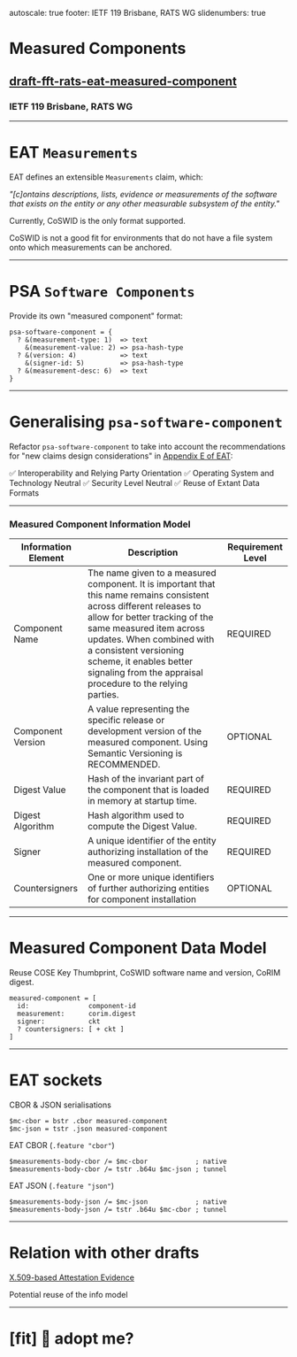 autoscale: true
footer: IETF 119 Brisbane, RATS WG
slidenumbers: true

# Measured Components
## [draft-fft-rats-eat-measured-component](https://datatracker.ietf.org/doc/draft-fft-rats-eat-measured-component)
### IETF 119 Brisbane, RATS WG

---

# EAT `Measurements`

EAT defines an extensible `Measurements` claim, which:

_"[c]ontains descriptions, lists, evidence or measurements of the software that exists on the entity or any other measurable subsystem of the entity."_

Currently, CoSWID is the only format supported.

CoSWID is not a good fit for environments that do not have a file system onto which measurements can be anchored.

---

# PSA `Software Components`

Provide its own "measured component" format:

```
psa-software-component = {
  ? &(measurement-type: 1)  => text
    &(measurement-value: 2) => psa-hash-type
  ? &(version: 4)           => text
    &(signer-id: 5)         => psa-hash-type
  ? &(measurement-desc: 6)  => text
}
```

---

# Generalising `psa-software-component`

Refactor `psa-software-component` to take into account the recommendations for "new claims design considerations" in [Appendix E of EAT](https://www.ietf.org/archive/id/draft-ietf-rats-eat-25.html#appendix-E):

:white_check_mark: Interoperability and Relying Party Orientation
:white_check_mark: Operating System and Technology Neutral
:white_check_mark: Security Level Neutral
:white_check_mark: Reuse of Extant Data Formats

---

### Measured Component Information Model

| Information Element | Description | Requirement Level |
|----|-------------|-------------------|
| Component Name | The name given to a measured component. It is important that this name remains consistent across different releases to allow for better tracking of the same measured item across updates. When combined with a consistent versioning scheme, it enables better signaling from the appraisal procedure to the relying parties. | REQUIRED |
| Component Version | A value representing the specific release or development version of the measured component.  Using Semantic Versioning is RECOMMENDED. | OPTIONAL |
| Digest Value | Hash of the invariant part of the component that is loaded in memory at startup time. | REQUIRED |
| Digest Algorithm | Hash algorithm used to compute the Digest Value. | REQUIRED |
| Signer | A unique identifier of the entity authorizing installation of the measured component. | REQUIRED |
| Countersigners | One or more unique identifiers of further authorizing entities for component installation | OPTIONAL |

---

# Measured Component Data Model

Reuse COSE Key Thumbprint, CoSWID software name and version, CoRIM digest.

```
measured-component = [
  id:               component-id
  measurement:      corim.digest
  signer:           ckt
  ? countersigners: [ + ckt ]
]
```

---

# EAT sockets

CBOR & JSON serialisations

```
$mc-cbor = bstr .cbor measured-component
$mc-json = tstr .json measured-component
```

EAT CBOR (`.feature "cbor"`)

```
$measurements-body-cbor /= $mc-cbor            ; native
$measurements-body-cbor /= tstr .b64u $mc-json ; tunnel

```

EAT JSON (`.feature "json"`)

```
$measurements-body-json /= $mc-json            ; native
$measurements-body-json /= tstr .b64u $mc-cbor ; tunnel
```

---

# Relation with other drafts

[X.509-based Attestation Evidence](https://datatracker.ietf.org/doc/draft-ounsworth-rats-x509-evidence/)

Potential reuse of the info model

---

# [fit] :rat: adopt me?
